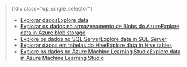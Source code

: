 > [!div class="op_single_selector"]
> * [<span data-ttu-id="d0ad3-101">Explorar dados</span><span class="sxs-lookup"><span data-stu-id="d0ad3-101">Explore data</span></span>](../articles/machine-learning/machine-learning-data-science-explore-data.md)
> * [<span data-ttu-id="d0ad3-102">Explorar os dados no armazenamento de Blobs do Azure</span><span class="sxs-lookup"><span data-stu-id="d0ad3-102">Explore data in Azure blob storage</span></span>](../articles/machine-learning/machine-learning-data-science-explore-data-blob.md)
> * [<span data-ttu-id="d0ad3-103">Explore os dados no SQL Server</span><span class="sxs-lookup"><span data-stu-id="d0ad3-103">Explore data in SQL Server</span></span>](../articles/machine-learning/machine-learning-data-science-explore-data-sql-server.md)
> * [<span data-ttu-id="d0ad3-104">Explorar dados em tabelas do Hive</span><span class="sxs-lookup"><span data-stu-id="d0ad3-104">Explore data in Hive tables</span></span>](../articles/machine-learning/machine-learning-data-science-explore-data-hive-tables.md)
> * [<span data-ttu-id="d0ad3-105">Explore os dados no Azure Machine Learning Studio</span><span class="sxs-lookup"><span data-stu-id="d0ad3-105">Explore data in Azure Machine Learning Studio</span></span>](https://azure.microsoft.com/documentation/videos/preprocessing-data-in-azure-ml-studio/)
> 
> 

